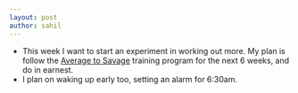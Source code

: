 ```yaml
---
layout: post
author: sahil
---
```

* This week I want to start an experiment in working out more. My plan is follow the [Average to Savage](https://www.strongerbyscience.com/training-toolkit/) training program for the next 6 weeks, and do in earnest.
* I plan on waking up early too, setting an alarm for 6:30am.

